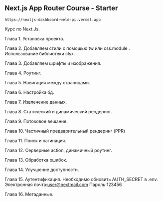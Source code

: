 ## Next.js App Router Course - Starter

```
https://nextjs-dashboard-weld-pi.vercel.app
```

Курс по Next.Js.

Глава 1.
Установка проекта.

Глава 2.
Добавляем стили с помощью tw или css.module . Использование библиотеки clsx.

Глава 3.
Добавляем шрифты и изображения.

Глава 4.
Роутинг.

Глава 5.
Навигация между страницами.

Глава 6.
Настройка бд.

Глава 7.
Извлечение данных.

Глава 8.
Статический и динамический рендеринг.

Глава 9.
Потоковое вещание.

Глава 10.
Частичный предварительный рендеринг (PPR)

Глава 11.
Поиск и пагинация.

Глава 12.
Серверные action, динамичный роутинг.

Глава 13.
Обработка ошибок.

Глава 14.
Улучшение доступности.

Глава 15.
Аутентификация.
Необходимо обновить AUTH_SECRET в .env.
Электронная почта:user@nextmail.com
Пароль:123456

Глава 16.
Метаданные.
